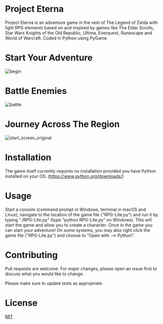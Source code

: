 # Project Eterna

Project Eterna is an adventure game in the vein of The Legend of Zelda
with light RPG elements based on and inspired by games like The Elder Scrolls, 
Star Wars Knights of the Old Republic, Ultima, Everquest, Runescape and 
World of Warcraft. Coded in Python using PyGame.

# Start Your Adventure

![begin](https://user-images.githubusercontent.com/49097168/161449876-3aa04d3e-05c3-4350-89cf-9519a1196e06.png)

# Battle Enemies 

![battle](https://user-images.githubusercontent.com/49097168/161449882-1aff3c07-af68-430f-a569-ebb32dc5de5a.png)

# Journey Across The Region

![start_screen_original](https://user-images.githubusercontent.com/49097168/161449843-74a77324-94da-4e4e-87fc-c816e38f2679.png)

# Installation

The game itself currently requires no installation provided you have Python 
installed on your OS. (https://www.python.org/downloads/)

# Usage

Start a console (command prompt in Windows, terminal in macOS and Linux),
navigate to the location of the game file ("RPG-Lite.py") and run it by
typing "./RPG-Lite.py" (type "python RPG-Lite.py" on Windows). This will 
start the game and allow you to create a character. Once in the game you 
can start your adventure! On some systems, you may also right click the 
game file ("RPG-Lite.py") and choose to "Open with --> Python".

# Contributing
Pull requests are welcome. For major changes, please open an issue first 
to discuss what you would like to change.

Please make sure to update tests as appropriate.

# License
[MIT](https://choosealicense.com/licenses/mit/)
